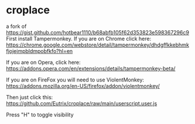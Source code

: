 # croplace
a fork of https://gist.github.com/hotbear1110/b68abfb105f62d353823e598367296c9
First install Tampermonkey. If you are on Chrome click here: https://chrome.google.com/webstore/detail/tampermonkey/dhdgffkkebhmkfjojejmpbldmpobfkfo?hl=en

If you are on Opera, click here: https://addons.opera.com/en/extensions/details/tampermonkey-beta/

If you are on FireFox you will need to use ViolentMonkey: https://addons.mozilla.org/en-US/firefox/addon/violentmonkey/

Then just click this: https://github.com/Eutrix/croplace/raw/main/userscript.user.js

Press "H" to toggle visibility
